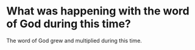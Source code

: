 # What was happening with the word of God during this time?

The word of God grew and multiplied during this time.
